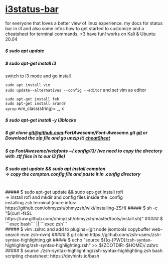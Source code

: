 # [i3status-bar](https://github.com/vivien/i3blocks)
for everyone that loves a better view of linux experience. my docs for status bar in i3 and also some infos how to get started to customize and a cheatsheet for terminal commands,   &lt;3 have fun! works on Kali  &amp; Ubuntu 20.04 

##### $ sudo apt update
##### $ sudo apt-get install i3     

switch to i3 mode and go install

```sudo apt install vim``` <br/>
```sudo update--alternatives --config --editor``` and set vim as editor<br/>

```sudo apt-get install feh```<br/>
```sudo apt-get install arandr```<br/>
```xprop``` wm_class(string)= _, x<br/>

##### $ sudo apt-get install -y i3blocks
##### $ git clone git@github.com:FortAwesome/Font-Awesome.git [git](https://github.com/FortAwesome/Font-Awesome) or Download the zip file and go unzip it! [cheatSheet](https://fontawesome.com/v4/cheatsheet/)
##### $ cp FontAwesome/webfonts ~/.config/i3/  (we need to copy the directory with .ttf files in to our i3 file)
##### $ sudo apt update && sudo apt install compton <br/> => copy the compton.config file and paste it in .config directory
<br/>
##### $ sudo apt-get update && sudo apt-get install rofi <br/> => install rofi and mkdir and config files inside the .config<br/>
installing zsh terminal (more infos: https://github.com/ohmyzsh/ohmyzsh/wiki/Installing-ZSH)
##### $ sh -c "$(curl -fsSL https://raw.github.com/ohmyzsh/ohmyzsh/master/tools/install.sh)"  
##### $ ```exec bash``` || ```exec zsh```<br/>
##### $ vim .zshrc and add to plugins=(git node jsontools copybuffer web-search nvm zsh-nvm)
##### $ git clone https://github.com/zsh-users/zsh-syntax-highlighting.git
##### $ echo "source ${(q-)PWD}/zsh-syntax-highlighting/zsh-syntax-highlighting.zsh" >> ${ZDOTDIR:-$HOME}/.zshrc
##### $ source ./zsh-syntax-highlighting/zsh-syntax-highlighting.zsh
bash scripting cheatsheet: https://devhints.io/bash
